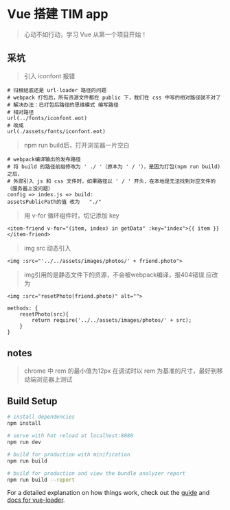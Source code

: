 # Vue 搭建 TIM app

> 心动不如行动，学习 Vue 从第一个项目开始！

## 采坑
> 引入 iconfont 报错
```
# 归根结底还是 url-loader 路径的问题
# webpack 打包后，所有资源文件都在 public 下，我们在 css 中写的相对路径就不对了
# 解决办法：已打包后路径的思维模式 编写路径 
# 相对路径
url(../fonts/iconfont.eot)
# 改成
url(./assets/fonts/iconfont.eot)

```

> npm run build后，打开浏览器一片空白
```
# webpack编译输出的发布路径
# 将 build 的路径前缀修改为 ' ./ '（原本为 ' / '），是因为打包(npm run build)之后，
# 外部引入 js 和 css 文件时，如果路径以 ' / ' 开头，在本地是无法找到对应文件的（服务器上没问题）
config => index.js => build:
assetsPublicPath的值 改为   "./"

```

> 用 v-for 循环组件时，切记添加 key
```
<item-friend v-for="(item, index) in getData" :key="index">{{ item }}</item-friend>
```

> img src 动态引入
```
<img :src="'../../assets/images/photos/' + friend.photo">
```
> img引用的是静态文件下的资源，不会被webpack编译，报404错误
> 应改为
```
<img :src="resetPhoto(friend.photo)" alt="">

methods: {
	resetPhoto(src){
		return require('../../assets/images/photos/' + src);
	}
}
```

## notes
> chrome 中 rem 的最小值为12px 
> 在调试时以 rem 为基准的尺寸，最好到移动端浏览器上测试


## Build Setup

``` bash
# install dependencies
npm install

# serve with hot reload at localhost:8080
npm run dev

# build for production with minification
npm run build

# build for production and view the bundle analyzer report
npm run build --report

```

For a detailed explanation on how things work, check out the [guide](http://vuejs-templates.github.io/webpack/) and [docs for vue-loader](http://vuejs.github.io/vue-loader).
